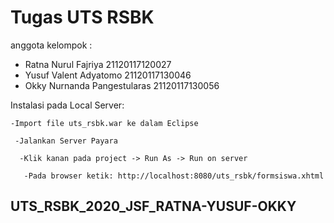 # Tugas UTS RSBK

anggota kelompok :

* Ratna Nurul Fajriya	21120117120027
* Yusuf Valent Adyatomo	21120117130046
* Okky Nurnanda Pangestularas	21120117130056

Instalasi pada Local Server:

```
-Import file uts_rsbk.war ke dalam Eclipse
 
 -Jalankan Server Payara
 
  -Klik kanan pada project -> Run As -> Run on server
 
   -Pada browser ketik: http://localhost:8080/uts_rsbk/formsiswa.xhtml
```


## UTS_RSBK_2020_JSF_RATNA-YUSUF-OKKY
